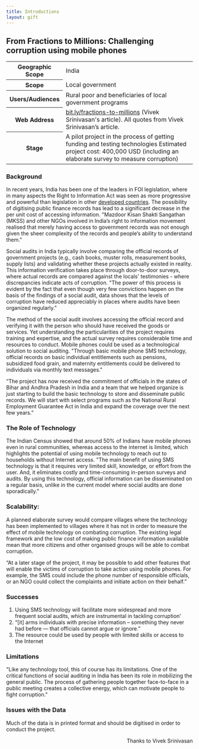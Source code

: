 ```yaml
---
title: Introductions
layout: gift
---
```


## From Fractions to Millions: Challenging corruption using mobile phones 

<table class="iconmatrix">
    <tr>
        <th class="inner">Geographic Scope</th>
        <td colspan="2">India</td>
    </tr>
    <tr>
        <th class="inner">Scope</th>
        <td colspan="2">Local government </td>
    </tr>
    <tr>
        <th class="inner">Users/Audiences</th>
        <td colspan="2">Rural poor and beneficiaries of local government programs</td>
    </tr>
    <tr>
        <th class="inner">Web Address</th>
        <td colspan="2"><a href="http://bit.ly/fractions-to-millions">bit.ly/fractions-to-millions</a> (Vivek Srinivasan's article). All quotes from Vivek Srinivasan’s article.</td>
    </tr>
    <tr>
        <th class="inner">Stage</th>
        <td colspan="2">A pilot project in the process of getting funding and testing technologies 
Estimated project cost: 400,000 USD (including an elaborate survey to measure corruption)</td>
    </tr>
</table>

### Background 

In recent years, India has been one of the leaders in FOI legislation, where in many aspects the Right to Information Act was seen as more progressive and powerful than legislation in other [developed countries](http://www.guardian.co.uk/society/2012/apr/10/india-freedom-of-information?newsfeed=true). The possibility of digitising public finance records has lead to a significant decrease in the per unit cost of accessing information. "Mazdoor Kisan Shakti Sangathan (MKSS) and other NGOs involved in India’s right to information movement realised that merely having access to government records was not enough given the sheer complexity of the records and people’s ability to understand them." 

Social audits in India typically involve comparing the official records of government projects (e.g., cash books, muster rolls, measurement books, supply lists) and validating whether these projects actually existed in reality. This information verification takes place through door-to-door surveys, where actual records are compared against the locals' testimonies - where discrepancies indicate acts of corruption. "The power of this process is evident by the fact that even though very few convictions happen on the basis of the findings of a social audit, data shows that the levels of corruption have reduced appreciably in places where audits have been organized regularly." 

The method of the social audit involves accessing the official record and verifying it with the person who should have received the goods or services. Yet understanding the particularities of the project requires training and expertise, and the actual survey requires considerable time and resources to conduct. Mobile phones could be used as a technological solution to social auditing. "Through basic mobile phone SMS technology, official records on basic individual entitlements such as pensions, subsidized food grain, and maternity entitlements could be delivered to individuals via monthly text messages." 

“The project has now received the commitment of officials in the states of Bihar and Andhra Pradesh in India and a team that we helped organize is just starting to build the basic technology to store and disseminate public records. We will start with select programs such as the National Rural Employment Guarantee Act in India and expand the coverage over the next few years.” 

### The Role of Technology 

The Indian Census showed that around 50% of Indians have mobile phones even in rural communities, whereas access to the internet is limited, which highlights the potential of using mobile technology to reach out to households without Internet access. "The main benefit of using SMS technology is that it requires very limited skill, knowledge, or effort from the user. And, it eliminates costly and time-consuming in-person surveys and audits. By using this technology, official information can be disseminated on a regular basis, unlike in the current model where social audits are done sporadically." 

### Scalability: 

A planned elaborate survey would compare villages where the technology has been implemented to villages where it has not in order to measure the effect of mobile technology on combating corruption. The existing legal framework and the low cost of making public finance information available mean that more citizens and other organised groups will be able to combat corruption. 

“At a later stage of the project, it may be possible to add other features that will enable the victims of corruption to take action using mobile phones. For example, the SMS could include the phone number of responsible officials, or an NGO could collect the complaints and initiate action on their behalf.” 

### Successes 

1. Using SMS technology will facilitate more widespread and more  frequent social audits, which are instrumental in tackling corruption’
2. “[it] arms individuals with precise information – something they never had before — that officials cannot argue or ignore.” 
3. The resource could be used by people with limited skills or access to the Internet 

### Limitations 

"Like any technology tool, this of course has its limitations. One of the critical functions of social auditing in India has been its role in mobilizing the general public. The process of gathering people together face-to-face in a public meeting creates a collective energy, which can motivate people to fight corruption." 

### Issues with the Data 

Much of the data is in printed format and should be digitised in order to conduct the project. 

<p style="text-align: right">Thanks to Vivek Srinivasan</p>
